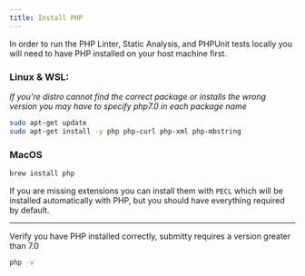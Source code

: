 ```yaml
---
title: Install PHP
---
```


In order to run the PHP Linter, Static Analysis, and PHPUnit tests locally 
you will need to have PHP installed on your host machine first.

### Linux & WSL:

*If you're distro cannot find the correct package or installs the wrong version you may have to specify php7.0 in each package name*

```bash
sudo apt-get update
sudo apt-get install -y php php-curl php-xml php-mbstring 
```
### MacOS

```bash
brew install php
```
If you are missing extensions you can install them with `PECL` which will be 
installed automatically with PHP, but you should have everything required by 
default.

------------- 

Verify you have PHP installed correctly, submitty requires a version greater than 7.0

```bash
php -v
```
